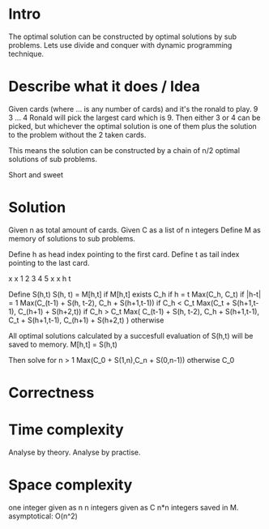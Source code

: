 # Intro

The optimal solution can be constructed by optimal solutions by sub problems.
Lets use divide and conquer with dynamic programming technique.

# Describe what it does / Idea

Given cards (where ... is any number of cards) and it's the ronald to play.
9 3 ... 4
Ronald will pick the largest card which is 9.
Then either 3 or 4 can be picked, but whichever the optimal solution is one of them plus the solution to the problem without the 2 taken cards.

This means the solution can be constructed by a chain of n/2 optimal solutions of sub problems.


Short and sweet

# Solution

Given n as total amount of cards.
Given C as a list of n integers
Define M as memory of solutions to sub problems.


Define h as head index pointing to the first card.
Define t as tail index pointing to the last card.

x x 1 2 3 4 5 x x
    h       t


Define S(h,t)
S(h, t) = 
    M[h,t]                                          if M[h,t] exists
    C_h                                             if h = t
    Max(C_h, C_t)                                   if |h-t| = 1
    Max(C_(t-1) + S(h, t-2), C_h + S(h+1,t-1))      if C_h < C_t
    Max(C_t + S(h+1,t-1), C_(h+1) + S(h+2,t))       if C_h > C_t
    Max(
      C_(t-1) + S(h, t-2), 
      C_h + S(h+1,t-1),
      C_t + S(h+1,t-1), 
      C_(h+1) + S(h+2,t)
    )                                               otherwise

All optimal solutions calculated by a succesfull evaluation of S(h,t) will be saved to memory.
M[h,t] = S(h,t) 

Then solve
for n > 1 Max(C_0 + S(1,n),C_n + S(0,n-1))
otherwise C_0

# Correctness

# Time complexity

Analyse by theory.
Analyse by practise.

# Space complexity

one integer given as n
n integers given as C
n*n integers saved in M.
asymptotical: O(n^2)